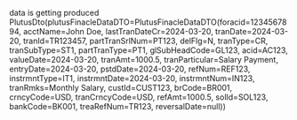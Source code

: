 data is getting produced PlutusDto(plutusFinacleDataDTO=PlutusFinacleDataDTO(foracid=1234567894, acctName=John Doe, lastTranDateCr=2024-03-20, tranDate=2024-03-20, tranId=TR123457, partTranSrlNum=PT123, delFlg=N, tranType=CR, tranSubType=ST1, partTranType=PT1, glSubHeadCode=GL123, acid=AC123, valueDate=2024-03-20, tranAmt=1000.5, tranParticular=Salary Payment, entryDate=2024-03-20, pstdDate=2024-03-20, refNum=REF123, instrmntType=IT1, instrmntDate=2024-03-20, instrmntNum=IN123, tranRmks=Monthly Salary, custId=CUST123, brCode=BR001, crncyCode=USD, tranCrncyCode=USD, refAmt=1000.5, solId=SOL123, bankCode=BK001, treaRefNum=TR123, reversalDate=null))
